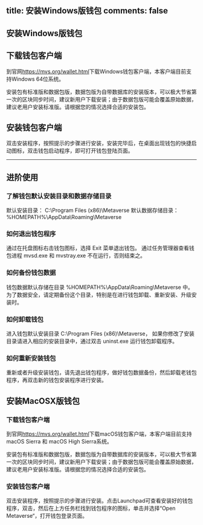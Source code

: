 title: 安装Windows版钱包
comments: false
---

安装Windows版钱包
---
## 下载钱包客户端
到官网<https://mvs.org/wallet.html>下载Windows钱包客户端，本客户端目前支持Windows 64位系统。

安装包有标准版和数据包版，数据包版为自带数据库的安装版本，可以极大节省第一次的区块同步时间，建议新用户下载安装；由于数据包版可能会覆盖原始数据，建议老用户安装标准版。请根据您的情况选择合适的安装包。

## 安装钱包客户端
双击安装程序，按照提示的步骤进行安装，安装完毕后，在桌面出现钱包的快捷启动图标，双击钱包启动程序，即可打开钱包登陆页面。

***
## 进阶使用
### 了解钱包默认安装目录和数据存储目录
默认安装目录：     C:\Program Files (x86)\Metaverse
默认数据存储目录： %HOMEPATH%\AppData\Roaming\Metaverse

### 如何退出钱包程序
通过在托盘图标右击钱包图标，选择 Exit 菜单退出钱包。
通过任务管理器查看钱包进程 mvsd.exe 和 mvstray.exe 不在运行，否则结束之。

### 如何备份钱包数据
钱包数据默认存储在目录 %HOMEPATH%\AppData\Roaming\Metaverse 中。为了数据安全，请定期备份这个目录，特别是在进行钱包卸载、重新安装、升级安装时。

### 如何卸载钱包
进入钱包默认安装目录 C:\Program Files (x86)\Metaverse， 如果你修改了安装目录请进入相应的安装目录中，通过双击 uninst.exe 运行钱包卸载程序。

### 如何重新安装钱包
重新或者升级安装钱包，请先退出钱包程序，做好钱包数据备份，然后卸载老钱包程序，再双击新的钱包安装程序进行安装。


安装MacOSX版钱包
---

### 下载钱包客户端
到官网<https://mvs.org/wallet.html>下载macOS钱包客户端，本客户端目前支持macOS Sierra 和 macOS High Sierra系统。

安装包有标准版和数据包版，数据包版为自带数据库的安装版本，可以极大节省第一次的区块同步时间，建议新用户下载安装；由于数据包版可能会覆盖原始数据，建议老用户安装标准版。请根据您的情况选择合适的安装包。

### 安装钱包客户端
双击安装程序，按照提示的步骤进行安装。点击Launchpad可查看安装好的钱包程序，双击，然后在上方任务栏找到钱包程序的图标，单击并选择“Open Metaverse“，打开钱包登录页面。

